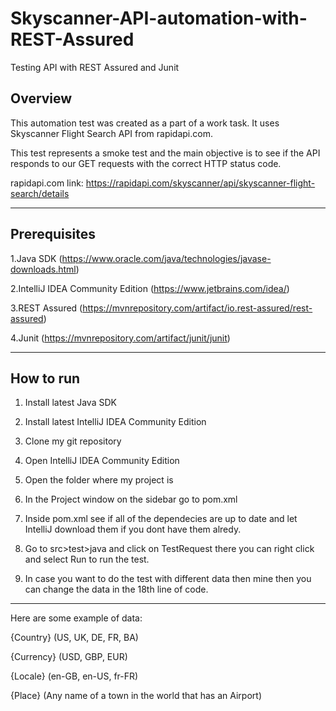 # Skyscanner-API-automation-with-REST-Assured
Testing API with REST Assured and Junit

## Overview

This automation test was created as a part of a work task. It uses Skyscanner Flight Search API from rapidapi.com.

This test represents a smoke test and the main objective is to see if the API responds to our GET requests with the correct HTTP status code.

rapidapi.com link: https://rapidapi.com/skyscanner/api/skyscanner-flight-search/details

--------------------------------------

## Prerequisites
1.Java SDK (https://www.oracle.com/java/technologies/javase-downloads.html)

2.IntelliJ IDEA Community Edition (https://www.jetbrains.com/idea/)

3.REST Assured (https://mvnrepository.com/artifact/io.rest-assured/rest-assured)

4.Junit (https://mvnrepository.com/artifact/junit/junit)

--------------------------------------

## How to run

1. Install latest Java SDK 

2. Install latest IntelliJ IDEA Community Edition

3. Clone my git repository

4. Open IntelliJ IDEA Community Edition

5. Open the folder where my project is

6. In the Project window on the sidebar go to pom.xml 

7. Inside pom.xml see if all of the dependecies are up to date and let IntelliJ download them if you dont have them alredy. 

8. Go to src>test>java and click on TestRequest there you can right click and select Run to run the test.

9. In case you want to do the test with different data then mine then you can change the data in the 18th line of code. 

--------------------------------------

 Here are some example of data:

 {Country} (US, UK, DE, FR, BA)

 {Currency} (USD, GBP, EUR)

 {Locale} (en-GB, en-US, fr-FR)

 {Place} (Any name of a town in the world that has an Airport) 
